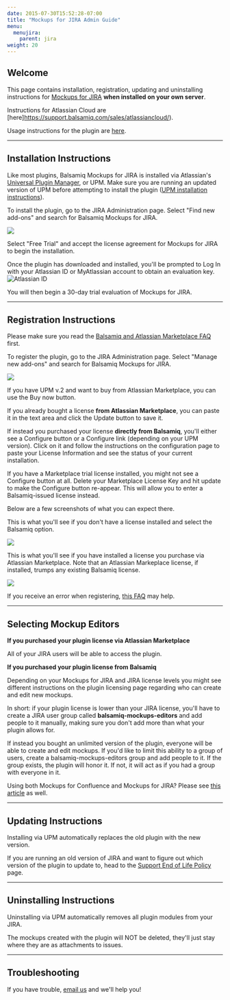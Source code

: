 ```yaml
---
date: 2015-07-30T15:52:28-07:00
title: "Mockups for JIRA Admin Guide"
menu:
  menujira:
    parent: jira
weight: 20
---
```


## Welcome

This page contains installation, registration, updating and uninstalling instructions for [Mockups for JIRA](https://balsamiq.com/products/mockups/jira) **when installed on your own server**.

Instructions for Atlassian Cloud are [here]https://support.balsamiq.com/sales/atlassiancloud/).

Usage instructions for the plugin are [here](/jira/user-guide/).

* * *

## Installation Instructions

Like most plugins, Balsamiq Mockups for JIRA is installed via Atlassian's [Universal Plugin Manager](https://plugins.atlassian.com/plugins/com.atlassian.upm.atlassian-universal-plugin-manager-plugin), or UPM. Make sure you are running an updated version of UPM before attempting to install the plugin ([UPM installation instructions](http://confluence.atlassian.com/display/JIRA042/Managing+JIRA's+Plugins#ManagingJIRAsPlugins-ManagingPluginsviatheUniversalPluginManager)).

To install the plugin, go to the JIRA Administration page. Select "Find new add-ons" and search for Balsamiq Mockups for JIRA.

![](//media.balsamiq.com/img/support/installation/jira-install-server1.png)

Select "Free Trial" and accept the license agreement for Mockups for JIRA to begin the installation.

Once the plugin has downloaded and installed, you'll be prompted to Log In with your Atlassian ID or MyAtlassian account to obtain an evaluation key.
 ![Atlassian ID](//media.balsamiq.com/img/support/installation/confluence-jira-install-server3.png)

You will then begin a 30-day trial evaluation of Mockups for JIRA.

* * *

## Registration Instructions

Please make sure you read the [Balsamiq and Atlassian Marketplace FAQ](https://support.balsamiq.com/sales/marketplace/) first.

To register the plugin, go to the JIRA Administration page. Select "Manage new add-ons" and search for Balsamiq Mockups for JIRA.

![](//media.balsamiq.com/img/support/installation/jira-reg-server1.png)

If you have UPM v.2 and want to buy from Atlassian Marketplace, you can use the Buy now button.

If you already bought a license **from Atlassian Marketplace**, you can paste it in the text area and click the Update button to save it.

If instead you purchased your license **directly from Balsamiq**, you'll either see a Configure button or a Configure link (depending on your UPM version). Click on it and follow the instructions on the configuration page to paste your License Information and see the status of your current installation.

If you have a Marketplace trial license installed, you might not see a Configure button at all. Delete your Marketplace License Key and hit update to make the Configure button re-appear. This will allow you to enter a Balsamiq-issued license instead.

Below are a few screenshots of what you can expect there.

This is what you'll see if you don't have a license installed and select the Balsamiq option.

![](//media.balsamiq.com/img/support/docs/jira/adminguide/cfg_trial.png)

This is what you'll see if you have installed a license you purchase via Atlassian Marketplace. Note that an Atlassian Markeplace license, if installed, trumps any existing Balsamiq license.

![](//media.balsamiq.com/img/support/docs/jira/adminguide/cfg_marketplace.png)

If you receive an error when registering, [this FAQ](https://support.balsamiq.com/plugins/failedtovalidatelicense/) may help.

* * *

## Selecting Mockup Editors

**If you purchased your plugin license via Atlassian Marketplace**

All of your JIRA users will be able to access the plugin.

**If you purchased your plugin license from Balsamiq**

Depending on your Mockups for JIRA and JIRA license levels you might see different instructions on the plugin licensing page regarding who can create and edit new mockups.

In short: if your plugin license is lower than your JIRA license, you'll have to create a JIRA user group called **balsamiq-mockups-editors** and add people to it manually, making sure you don't add more than what your plugin allows for.

If instead you bought an unlimited version of the plugin, everyone will be able to create and edit mockups. If you'd like to limit this ability to a group of users, create a balsamiq-mockups-editors group and add people to it. If the group exists, the plugin will honor it. If not, it will act as if you had a group with everyone in it.

Using both Mockups for Confluence and Mockups for JIRA? Please see [this article](https://support.balsamiq.com/plugins/atlassiancloudandldap/) as well.

* * *

## Updating Instructions

Installing via UPM automatically replaces the old plugin with the new version.

If you are running an old version of JIRA and want to figure out which version of the plugin to update to, head to the [Support End of Life Policy](https://support.balsamiq.com/sales/atlassianeol/) page.

* * *

## Uninstalling Instructions

Uninstalling via UPM automatically removes all plugin modules from your JIRA.

The mockups created with the plugin will NOT be deleted, they'll just stay where they are as attachments to issues.

* * *

## Troubleshooting

If you have trouble, [email us](https://balsamiq.com/company/contact/#/t/m4j) and we'll help you!
